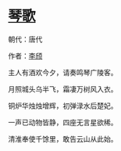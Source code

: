 # [琴歌](http://so.gushiwen.org/view_6016.aspx)

朝代：唐代

作者：[李颀](http://so.gushiwen.org/author_671.aspx)

主人有酒欢今夕，请奏鸣琴广陵客。

月照城头乌半飞，霜凄万树风入衣。

铜炉华烛烛增辉，初弹渌水后楚妃。

一声已动物皆静，四座无言星欲稀。

清淮奉使千馀里，敢告云山从此始。


